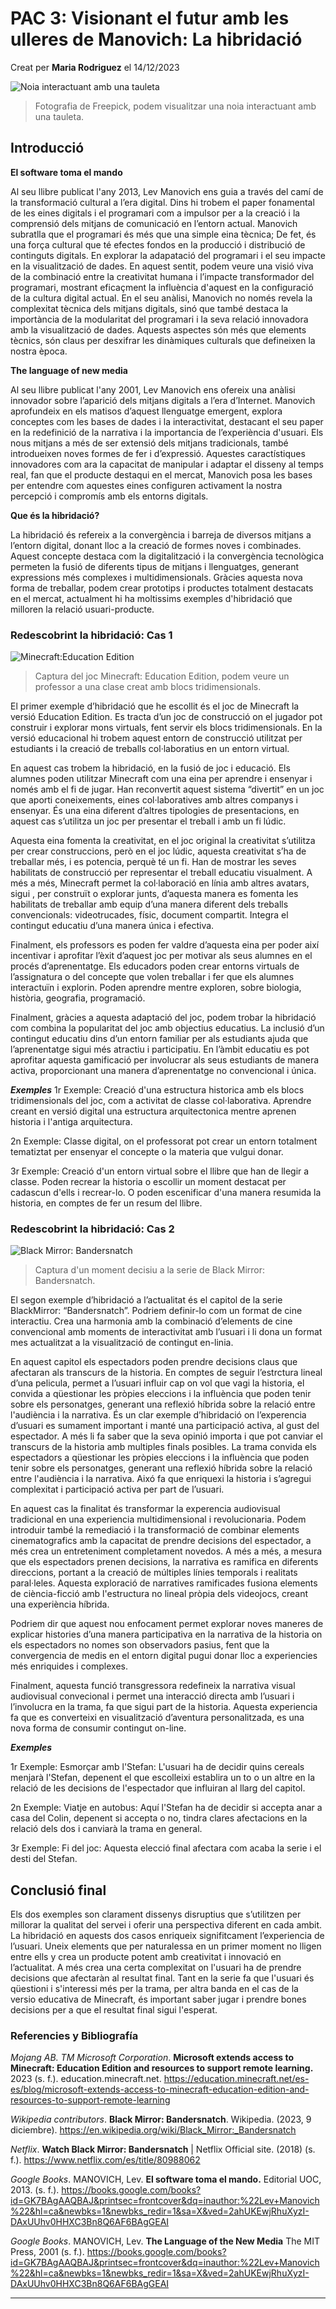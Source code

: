 # PAC 3: Visionant el futur amb les ulleres de Manovich: La hibridació

 


Creat per **Maria Rodriguez**
el 14/12/2023

![Noia interactuant amb una tauleta](https://i.postimg.cc/qRKGxL4R/young-woman-holding-tablet-with-spotify-app.jpg) 

> Fotografia de Freepick, podem visualitzar una noia interactuant amb una tauleta.



## Introducció
**El software toma el mando**

Al seu llibre publicat l'any 2013, Lev Manovich ens guia a través del camí de la transformació cultural a l’era digital. Dins hi trobem el paper fonamental de les eines digitals i el programari com a impulsor per a la creació i la comprensió dels mitjans de comunicació en l’entorn actual. Manovich subratlla que el programari és més que una simple eina tècnica; De fet, és una força cultural que té efectes fondos en la producció i distribució de continguts digitals. En explorar la adapatació del programari i el seu impacte en la visualització de dades.
En aquest sentit, podem veure una visió viva de la combinació entre la creativitat humana i l’impacte transformador del programari, mostrant eficaçment la influència d'aquest en la configuració de la cultura digital actual.
En el seu anàlisi, Manovich no només revela la complexitat tècnica dels mitjans digitals, sinó que també destaca la importància de la modularitat del programari i la seva relació innovadora amb la visualització de dades. Aquests aspectes són més que elements tècnics, són claus per desxifrar les dinàmiques culturals que defineixen la nostra època. 

**The language of new media**

Al seu llibre publicat l'any 2001, Lev Manovich ens ofereix una anàlisi innovador sobre l’aparició dels mitjans digitals a l’era d’Internet. Manovich aprofundeix en els matisos d’aquest llenguatge emergent, explora conceptes com les bases de dades i la interactivitat, destacant el seu paper en la redefinició de la narrativa i la importancia de l’experiència d'usuari. Els nous mitjans a més de ser extensió dels mitjans tradicionals, també introdueixen noves formes de fer i d’expressió. Aquestes caractístiques innovadores com ara la capacitat de manipular i adaptar el disseny al temps real, fan que el producte destaqui en el mercat, Manovich posa les bases per entendre com aquestes eines configuren activament la nostra percepció i compromís amb els entorns digitals. 

**Que és la hibridació?**

La hibridació és refereix a la convergència i barreja de diversos mitjans a l’entorn digital, donant lloc a la creació de formes noves i combinades. Aquest concepte destaca com la digitalització i la convergència tecnològica permeten la fusió de diferents tipus de mitjans i llenguatges, generant expressions més complexes i multidimensionals.
Gràcies aquesta nova forma de treballar, podem crear prototips i productes totalment destacats en el mercat, actualment hi ha moltissims exemples d'hibridació que milloren la relació usuari-producte.



### Redescobrint la hibridació: Cas 1

![Minecraft:Education Edition](https://i.postimg.cc/MHLqJVvh/MC-EDU-Blog-Image-Atlanta-Student-Ambassadors-800x600.jpg)
> Captura del joc Minecraft: Education Edition, podem veure un professor a una clase creat amb blocs tridimensionals.

El primer exemple d’hibridació que he escollit és el joc de Minecraft la versió Education Edition. Es tracta d’un joc de construcció on el jugador pot construir i explorar mons virtuals, fent servir els blocs tridimensionals. En la versió educacional hi trobem aquest entorn de construcció utilitzat per estudiants i la creació de treballs col·laboratius en un entorn virtual. 

En aquest cas trobem la hibridació, en la fusió de joc i educació. Els alumnes poden utilitzar Minecraft com una eina per aprendre i ensenyar i només amb el fi de jugar. Han reconvertit aquest sistema “divertit” en un joc que aporti coneixements, eines col·laboratives amb altres companys i ensenyar. És una eina diferent d’altres tipologies de presentacions, en aquest cas s’utilitza un joc per presentar el treball i amb un fi lúdic. 

Aquesta eina fomenta la creativitat, en el joc original la creativitat s’utilitza per crear construccions, però en el joc lúdic, aquesta creativitat s’ha de treballar més, i es potencia, perquè té un fi. Han de mostrar les seves habilitats de construcció per  representar  el treball educatiu visualment. A més a més, Minecraft permet la col·laboració en línia amb altres avatars, sigui , per construït o explorar junts, d’aquesta manera es fomenta les habilitats de treballar amb equip d’una manera diferent dels treballs convencionals: videotrucades, físic, document compartit. Integra el contingut educatiu d’una manera única i efectiva. 

Finalment, els professors es poden fer valdre d’aquesta eina per poder així incentivar i aprofitar l’èxit d’aquest joc per motivar als seus alumnes en el procés d’aprenentatge. Els educadors poden crear entorns virtuals de l’assignatura o del concepte que volen treballar i fer que els alumnes interactuïn i explorin. Poden aprendre mentre exploren, sobre biologia, història, geografia, programació. 

Finalment, gràcies a aquesta adaptació del joc, podem trobar la hibridació com combina la popularitat del joc amb objectius educatius. La inclusió d’un contingut educatiu dins d’un entorn familiar per als estudiants ajuda que l’aprenentatge sigui més atractiu i participatiu. En l’àmbit educatiu es pot aprofitar aquesta gamificació per involucrar als seus estudiants de manera activa, proporcionant una manera d’aprenentatge no convencional i única. 

***Exemples***
1r Exemple:
Creació d'una estructura historica amb els blocs tridimensionals del joc, com a activitat de classe col·laborativa. Aprendre creant en versió digital una estructura arquitectonica mentre aprenen historia i l'antiga arquitectura. 

2n Exemple:
Classe digital, on el professorat pot crear un entorn totalment tematiztat per ensenyar el concepte o la materia que vulgui donar. 

3r Exemple:
Creació d'un entorn virtual sobre el llibre que han de llegir a classe. Poden recrear la historia o escollir un moment destacat per cadascun d'ells i recrear-lo. O poden escenificar d'una manera resumida la historia, en comptes de fer un resum del llibre. 


### Redescobrint la hibridació: Cas 2

![Black Mirror: Bandersnatch](https://i.postimg.cc/FFk90C8v/2f1d7cd098a5d26c876ef7eb4f9744475-ES1247020-MG346088005.jpg)
> Captura d'un moment decisiu a la serie de Black Mirror: Bandersnatch. 

El segon exemple d’hibridació a l’actualitat és el capitol de la serie BlackMirror: “Bandersnatch”. Podriem definir-lo com un format de cine interactiu. Crea una harmonia amb la combinació d’elements de cine convencional amb moments de interactivitat amb l’usuari i li dona un format mes actualitzat a la visualització de contingut en-linia. 

En aquest capitol els espectadors poden prendre decisions claus que afectaran als transcurs de la historia. En comptes de seguir l’estrctura lineal d’una pelicula, permet a l’usuari influir cap on vol que vagi la historia, el convida a qüestionar les pròpies eleccions i la influència que poden tenir sobre els personatges, generant una reflexió híbrida sobre la relació entre l'audiència i la narrativa.
És un clar exemple d’hibridació on l’experencia d’usuari es sumament important i manté una participació activa, al gust del espectador. A més li fa saber que la seva opinió importa i que pot canviar el transcurs de la historia amb multiples finals posibles. La trama convida els espectadors a qüestionar les pròpies eleccions i la influència que poden tenir sobre els personatges, generant una reflexió híbrida sobre la relació entre l'audiència i la narrativa. Aixó fa que enriquexi la historia i s’agregui complexitat i participació activa per part de l’usuari. 

En aquest cas la finalitat és transformar la experencia audiovisual tradicional en una experiencia multidimensional i revolucionaria. Podem introduir també la remediació i la transformació de combinar elements cinematografics amb la capacitat de prendre decisions del espectador, a més crea un entreteniment completament novedos. A més a més, a mesura que els espectadors prenen decisions, la narrativa es ramifica en diferents direccions, portant a la creació de múltiples línies temporals i realitats paral·leles. Aquesta exploració de narratives ramificades fusiona elements de ciència-ficció amb l'estructura no lineal pròpia dels videojocs, creant una experiència híbrida.

Podriem dir que aquest nou enfocament permet explorar noves maneres de explicar histories d’una manera participativa en la narrativa de la historia on els espectadors no nomes son observadors pasius, fent que la convergencia de medis en el entorn digital pugui donar lloc a experiencies més enriquides i complexes. 

Finalment, aquesta funció transgressora redefineix la narrativa visual audiovisual convecional i permet una interacció directa amb l’usuari i l’involucra en la trama, fa que sigui part de la historia. Aquesta experiencia fa que es converteixi en visualització d’aventura personalitzada, es una nova forma de consumir contingut on-line.

***Exemples***

1r Exemple:
Esmorçar amb l'Stefan:
L'usuari ha de decidir quins cereals menjarà l'Stefan, depenent el que escolleixi establira un to o un altre en la relació de les decisions de l'espectador que influiran al llarg del capitol. 

2n Exemple:
Viatje en autobus:
Aquí l'Stefan ha de decidir si accepta anar a casa del Colin, depenent si accepta o no, tindra clares afectacions en la relació dels dos i canviarà la trama en general. 

3r Exemple:
Fi del joc:
Aquesta elecció final afectara com acaba la serie i el desti del Stefan. 

## Conclusió final

Els dos exemples son clarament dissenys disruptius que s’utilitzen per millorar la qualitat del servei i oferir una perspectiva diferent en cada ambit. La hibridació en aquests dos casos enriqueix signifitcament l’experiencia de l’usuari. Uneix elements que per naturalessa en un primer moment no lligen entre ells y crea un producte potent amb creativitat i innovació en l’actualitat. A més crea una certa complexitat on l'usuari ha de prendre decisions que afectaràn al resultat final. Tant en la serie fa que l'usuari és qüestioni i s'interessi més per la trama, per altra banda en el cas de la versio educativa de Minecraft, és important saber jugar i prendre bones decisions per a que el resultat final sigui l'esperat. 




### Referencies y Bibliografía

*Mojang AB. TM Microsoft Corporation*. **Microsoft extends access to Minecraft: Education Edition and resources to support remote learning.** 2023 (s. f.). education.minecraft.net. https://education.minecraft.net/es-es/blog/microsoft-extends-access-to-minecraft-education-edition-and-resources-to-support-remote-learning

*Wikipedia contributors*. **Black Mirror: Bandersnatch**. Wikipedia. (2023, 9 diciembre). https://en.wikipedia.org/wiki/Black_Mirror:_Bandersnatch

*Netflix*. **Watch Black Mirror: Bandersnatch** | Netflix Official site. (2018) (s. f.). https://www.netflix.com/es/title/80988062

*Google Books*. MANOVICH, Lev. **El software toma el mando.**  Editorial UOC, 2013. (s. f.). https://books.google.com/books?id=GK7BAgAAQBAJ&printsec=frontcover&dq=inauthor:%22Lev+Manovich%22&hl=ca&newbks=1&newbks_redir=1&sa=X&ved=2ahUKEwjRhuXyzI-DAxUUhv0HHXC3Bn8Q6AF6BAgGEAI

*Google Books*. MANOVICH, Lev. **The Language of the New Media** The MIT Press, 2001 (s. f.). https://books.google.com/books?id=GK7BAgAAQBAJ&printsec=frontcover&dq=inauthor:%22Lev+Manovich%22&hl=ca&newbks=1&newbks_redir=1&sa=X&ved=2ahUKEwjRhuXyzI-DAxUUhv0HHXC3Bn8Q6AF6BAgGEAI



----
